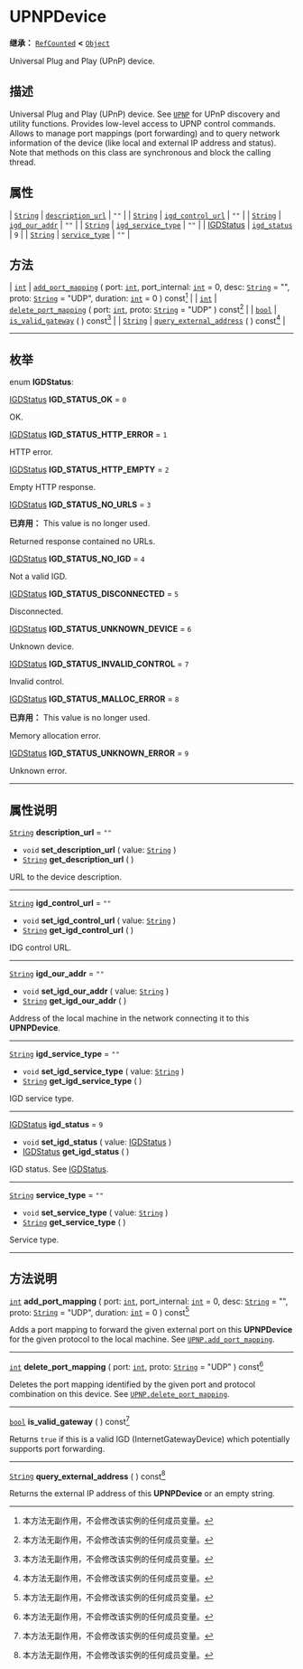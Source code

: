 <!-- ⚠ 请勿编辑本文件 ⚠ -->
<!-- 本文档使用脚本从 WeDot 引擎源码仓库生成。 -->
<!-- 生成脚本：https://github.com/WeDot-Engine/WeDot/tree/4.3/doc/tools/make_md.py； -->
<!-- 原文件：https://github.com/WeDot-Engine/WeDot/tree/4.3/modules/upnp/doc_classes/UPNPDevice.xml。 -->

<div id="_class_upnpdevice"></div>

# UPNPDevice

**继承：** [`RefCounted`](class_refcounted.md) **<** [`Object`](class_object.md)

Universal Plug and Play (UPnP) device.

## 描述

Universal Plug and Play (UPnP) device. See [`UPNP`](class_upnp.md) for UPnP discovery and utility functions. Provides low-level access to UPNP control commands. Allows to manage port mappings (port forwarding) and to query network information of the device (like local and external IP address and status). Note that methods on this class are synchronous and block the calling thread.

## 属性

| [`String`](class_string.md)             | [`description_url`](#class_upnpdevice_property_description_url)   | ``""`` |
| [`String`](class_string.md)             | [`igd_control_url`](#class_upnpdevice_property_igd_control_url)   | ``""`` |
| [`String`](class_string.md)             | [`igd_our_addr`](#class_upnpdevice_property_igd_our_addr)         | ``""`` |
| [`String`](class_string.md)             | [`igd_service_type`](#class_upnpdevice_property_igd_service_type) | ``""`` |
| [IGDStatus](#enum_upnpdevice_igdstatus) | [`igd_status`](#class_upnpdevice_property_igd_status)             | ``9``  |
| [`String`](class_string.md)             | [`service_type`](#class_upnpdevice_property_service_type)         | ``""`` |

## 方法

| [`int`](class_int.md)       | [`add_port_mapping`](#class_upnpdevice_method_add_port_mapping) ( port: [`int`](class_int.md), port_internal: [`int`](class_int.md) = 0, desc: [`String`](class_string.md) = "", proto: [`String`](class_string.md) = "UDP", duration: [`int`](class_int.md) = 0 ) const[^const] |
| [`int`](class_int.md)       | [`delete_port_mapping`](#class_upnpdevice_method_delete_port_mapping) ( port: [`int`](class_int.md), proto: [`String`](class_string.md) = "UDP" ) const[^const]                                                                                                                  |
| [`bool`](class_bool.md)     | [`is_valid_gateway`](#class_upnpdevice_method_is_valid_gateway) ( ) const[^const]                                                                                                                                                                                                |
| [`String`](class_string.md) | [`query_external_address`](#class_upnpdevice_method_query_external_address) ( ) const[^const]                                                                                                                                                                                    |

<!-- rst-class:: classref-section-separator -->

---

## 枚举

<div id="_class_enum_upnpdevice_igdstatus"></div>

enum **IGDStatus**: <div id="enum_upnpdevice_igdstatus"></div>

<div id="_class_upnpdevice_constant_igd_status_ok"></div>

[IGDStatus](#enum_upnpdevice_igdstatus) **IGD_STATUS_OK** = ``0``

OK.

<div id="_class_upnpdevice_constant_igd_status_http_error"></div>

[IGDStatus](#enum_upnpdevice_igdstatus) **IGD_STATUS_HTTP_ERROR** = ``1``

HTTP error.

<div id="_class_upnpdevice_constant_igd_status_http_empty"></div>

[IGDStatus](#enum_upnpdevice_igdstatus) **IGD_STATUS_HTTP_EMPTY** = ``2``

Empty HTTP response.

<div id="_class_upnpdevice_constant_igd_status_no_urls"></div>

[IGDStatus](#enum_upnpdevice_igdstatus) **IGD_STATUS_NO_URLS** = ``3``

**已弃用：** This value is no longer used.

Returned response contained no URLs.

<div id="_class_upnpdevice_constant_igd_status_no_igd"></div>

[IGDStatus](#enum_upnpdevice_igdstatus) **IGD_STATUS_NO_IGD** = ``4``

Not a valid IGD.

<div id="_class_upnpdevice_constant_igd_status_disconnected"></div>

[IGDStatus](#enum_upnpdevice_igdstatus) **IGD_STATUS_DISCONNECTED** = ``5``

Disconnected.

<div id="_class_upnpdevice_constant_igd_status_unknown_device"></div>

[IGDStatus](#enum_upnpdevice_igdstatus) **IGD_STATUS_UNKNOWN_DEVICE** = ``6``

Unknown device.

<div id="_class_upnpdevice_constant_igd_status_invalid_control"></div>

[IGDStatus](#enum_upnpdevice_igdstatus) **IGD_STATUS_INVALID_CONTROL** = ``7``

Invalid control.

<div id="_class_upnpdevice_constant_igd_status_malloc_error"></div>

[IGDStatus](#enum_upnpdevice_igdstatus) **IGD_STATUS_MALLOC_ERROR** = ``8``

**已弃用：** This value is no longer used.

Memory allocation error.

<div id="_class_upnpdevice_constant_igd_status_unknown_error"></div>

[IGDStatus](#enum_upnpdevice_igdstatus) **IGD_STATUS_UNKNOWN_ERROR** = ``9``

Unknown error.

<!-- rst-class:: classref-section-separator -->

---

## 属性说明

<div id="_class_upnpdevice_property_description_url"></div>

[`String`](class_string.md) **description_url** = ``""`` <div id="class_upnpdevice_property_description_url"></div>

- `void` **set_description_url** ( value: [`String`](class_string.md) )
- [`String`](class_string.md) **get_description_url** ( )

URL to the device description.

<!-- rst-class:: classref-item-separator -->

---

<div id="_class_upnpdevice_property_igd_control_url"></div>

[`String`](class_string.md) **igd_control_url** = ``""`` <div id="class_upnpdevice_property_igd_control_url"></div>

- `void` **set_igd_control_url** ( value: [`String`](class_string.md) )
- [`String`](class_string.md) **get_igd_control_url** ( )

IDG control URL.

<!-- rst-class:: classref-item-separator -->

---

<div id="_class_upnpdevice_property_igd_our_addr"></div>

[`String`](class_string.md) **igd_our_addr** = ``""`` <div id="class_upnpdevice_property_igd_our_addr"></div>

- `void` **set_igd_our_addr** ( value: [`String`](class_string.md) )
- [`String`](class_string.md) **get_igd_our_addr** ( )

Address of the local machine in the network connecting it to this **UPNPDevice**.

<!-- rst-class:: classref-item-separator -->

---

<div id="_class_upnpdevice_property_igd_service_type"></div>

[`String`](class_string.md) **igd_service_type** = ``""`` <div id="class_upnpdevice_property_igd_service_type"></div>

- `void` **set_igd_service_type** ( value: [`String`](class_string.md) )
- [`String`](class_string.md) **get_igd_service_type** ( )

IGD service type.

<!-- rst-class:: classref-item-separator -->

---

<div id="_class_upnpdevice_property_igd_status"></div>

[IGDStatus](#enum_upnpdevice_igdstatus) **igd_status** = ``9`` <div id="class_upnpdevice_property_igd_status"></div>

- `void` **set_igd_status** ( value: [IGDStatus](#enum_upnpdevice_igdstatus) )
- [IGDStatus](#enum_upnpdevice_igdstatus) **get_igd_status** ( )

IGD status. See [IGDStatus](#enum_upnpdevice_igdstatus).

<!-- rst-class:: classref-item-separator -->

---

<div id="_class_upnpdevice_property_service_type"></div>

[`String`](class_string.md) **service_type** = ``""`` <div id="class_upnpdevice_property_service_type"></div>

- `void` **set_service_type** ( value: [`String`](class_string.md) )
- [`String`](class_string.md) **get_service_type** ( )

Service type.

<!-- rst-class:: classref-section-separator -->

---

## 方法说明

<div id="_class_upnpdevice_method_add_port_mapping"></div>

[`int`](class_int.md) **add_port_mapping** ( port: [`int`](class_int.md), port_internal: [`int`](class_int.md) = 0, desc: [`String`](class_string.md) = "", proto: [`String`](class_string.md) = "UDP", duration: [`int`](class_int.md) = 0 ) const[^const]<div id="class_upnpdevice_method_add_port_mapping"></div>

Adds a port mapping to forward the given external port on this **UPNPDevice** for the given protocol to the local machine. See [`UPNP.add_port_mapping`](#class_upnp_method_add_port_mapping).

<!-- rst-class:: classref-item-separator -->

---

<div id="_class_upnpdevice_method_delete_port_mapping"></div>

[`int`](class_int.md) **delete_port_mapping** ( port: [`int`](class_int.md), proto: [`String`](class_string.md) = "UDP" ) const[^const]<div id="class_upnpdevice_method_delete_port_mapping"></div>

Deletes the port mapping identified by the given port and protocol combination on this device. See [`UPNP.delete_port_mapping`](#class_upnp_method_delete_port_mapping).

<!-- rst-class:: classref-item-separator -->

---

<div id="_class_upnpdevice_method_is_valid_gateway"></div>

[`bool`](class_bool.md) **is_valid_gateway** ( ) const[^const]<div id="class_upnpdevice_method_is_valid_gateway"></div>

Returns `true` if this is a valid IGD (InternetGatewayDevice) which potentially supports port forwarding.

<!-- rst-class:: classref-item-separator -->

---

<div id="_class_upnpdevice_method_query_external_address"></div>

[`String`](class_string.md) **query_external_address** ( ) const[^const]<div id="class_upnpdevice_method_query_external_address"></div>

Returns the external IP address of this **UPNPDevice** or an empty string.

[^virtual]: 本方法通常需要用户覆盖才能生效。
[^const]: 本方法无副作用，不会修改该实例的任何成员变量。
[^vararg]: 本方法除了能接受在此处描述的参数外，还能够继续接受任意数量的参数。
[^constructor]: 本方法用于构造某个类型。
[^static]: 调用本方法无需实例，可直接使用类名进行调用。
[^operator]: 本方法描述的是使用本类型作为左操作数的有效运算符。
[^bitfield]: 这个值是由下列位标志构成位掩码的整数。
[^void]: 无返回值。
